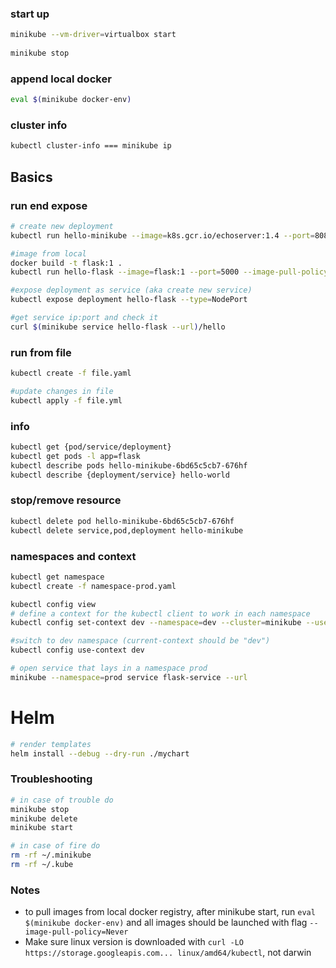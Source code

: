 ### start up
```bash
minikube --vm-driver=virtualbox start
    
minikube stop
```


### append local docker
```bash
eval $(minikube docker-env)
```


### cluster info
```bash
kubectl cluster-info === minikube ip
```


## Basics
### run end expose
```bash
# create new deployment
kubectl run hello-minikube --image=k8s.gcr.io/echoserver:1.4 --port=8080

#image from local
docker build -t flask:1 .
kubectl run hello-flask --image=flask:1 --port=5000 --image-pull-policy=Never

#expose deployment as service (aka create new service)
kubectl expose deployment hello-flask --type=NodePort

#get service ip:port and check it
curl $(minikube service hello-flask --url)/hello
```


### run from file
```bash
kubectl create -f file.yaml

#update changes in file
kubectl apply -f file.yml
```


### info
```bash
kubectl get {pod/service/deployment}
kubectl get pods -l app=flask
kubectl describe pods hello-minikube-6bd65c5cb7-676hf
kubectl describe {deployment/service} hello-world
```


### stop/remove resource
```bash
kubectl delete pod hello-minikube-6bd65c5cb7-676hf
kubectl delete service,pod,deployment hello-minikube
```


### namespaces and context
```bash
kubectl get namespace
kubectl create -f namespace-prod.yaml

kubectl config view
# define a context for the kubectl client to work in each namespace
kubectl config set-context dev --namespace=dev --cluster=minikube --user=minikube

#switch to dev namespace (current-context should be "dev")
kubectl config use-context dev

# open service that lays in a namespace prod
minikube --namespace=prod service flask-service --url
```

# Helm
```bash
# render templates
helm install --debug --dry-run ./mychart
```

### Troubleshooting
```bash
# in case of trouble do
minikube stop
minikube delete
minikube start

# in case of fire do
rm -rf ~/.minikube
rm -rf ~/.kube
```

### Notes
- to pull images from local docker registry, after minikube start, run `eval $(minikube docker-env)` 
and all images should be launched with flag `--image-pull-policy=Never`
- Make sure linux version is downloaded with `curl -LO https://storage.googleapis.com... linux/amd64/kubectl`, not darwin
